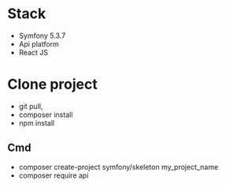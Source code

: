 # Stack #
- Symfony 5.3.7 
- Api platform 
- React JS 

# Clone project #
- git pull, 
- composer install
- npm install

## Cmd ##
- composer create-project symfony/skeleton my_project_name
- composer require api
